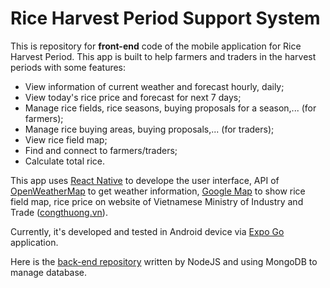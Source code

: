 # Rice Harvest Period Support System
<p>This is repository for <b>front-end</b> code of the mobile application for Rice Harvest Period. This app is built to help farmers and traders in the harvest periods with some features:</p>
<ul>
  <li>View information of current weather and forecast hourly, daily;</li>
  <li>View today's rice price and forecast for next 7 days;</li>
  <li>Manage rice fields, rice seasons, buying proposals for a season,... (for farmers);</li>
  <li>Manage rice buying areas, buying proposals,... (for traders);</li>
  <li>View rice field map;</li>
  <li>Find and connect to farmers/traders;</li>
  <li>Calculate total rice.</li>
</ul>
<p>This app uses <a href="https://reactnative.dev/">React Native</a> to develope the user interface, API of <a href="https://openweathermap.org/">OpenWeatherMap</a> to get weather information, <a href="https://github.com/react-native-maps/react-native-maps">Google Map</a> to show rice field map, rice price on website of Vietnamese Ministry of Industry and Trade (<a href="https://congthuong.vn/chu-de/gia-lua-gao-hom-nay.topic">congthuong.vn</a>).</p>
<p>Currently, it's developed and tested in Android device via <a href="https://expo.dev/">Expo Go</a> application.</p>
<p>Here is the <a href="https://github.com/VietDucIT/rice-harvest-system-be">back-end repository</a> written by NodeJS and using MongoDB to manage database.</p>
